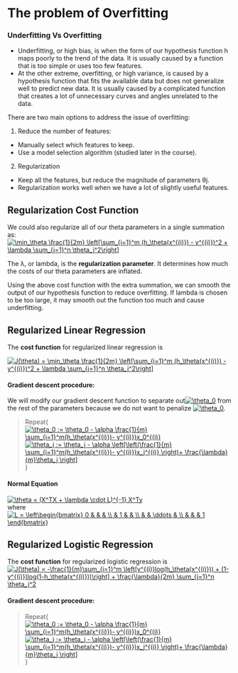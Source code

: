 # The problem of Overfitting

### Underfitting Vs Overfitting  

- Underfitting, or high bias, is when the form of our hypothesis function h maps poorly to the trend of the data. It is usually caused by a function that is too simple or uses too few features. <br>
- At the other extreme, overfitting, or high variance, is caused by a hypothesis function that fits the available data but does not generalize well to predict new data. It is usually caused by a complicated function that creates a lot of unnecessary curves and angles unrelated to the data.<br>


There are two main options to address the issue of overfitting:

1) Reduce the number of features:

-   Manually select which features to keep.
-   Use a model selection algorithm (studied later in the course).

2) Regularization

-   Keep all the features, but reduce the magnitude of parameters  θj​.
-   Regularization works well when we have a lot of slightly useful features.

## Regularization Cost Function

We could also regularize all of our theta parameters in a single summation as:<br>
<a href="https://www.codecogs.com/eqnedit.php?latex=\min_\theta&space;\frac{1}{2m}&space;\left[\sum_{i=1}^m&space;(h_\theta(x^{(i)})&space;-&space;y^{(i)})^2&space;&plus;&space;\lambda&space;\sum_{j=1}^n&space;\theta_j^2\right]" target="_blank"><img src="https://latex.codecogs.com/gif.latex?\min_\theta&space;\frac{1}{2m}&space;\left[\sum_{i=1}^m&space;(h_\theta(x^{(i)})&space;-&space;y^{(i)})^2&space;&plus;&space;\lambda&space;\sum_{j=1}^n&space;\theta_j^2\right]" title="\min_\theta \frac{1}{2m} \left[\sum_{i=1}^m (h_\theta(x^{(i)}) - y^{(i)})^2 + \lambda \sum_{j=1}^n \theta_j^2\right]" /></a>

The λ, or lambda, is the  **regularization parameter**. It determines how much the costs of our theta parameters are inflated.

Using the above cost function with the extra summation, we can smooth the output of our hypothesis function to reduce overfitting. If lambda is chosen to be too large, it may smooth out the function too much and cause underfitting.


## Regularized Linear Regression

The **cost function** for regularized linear regression is <br>

<a href="https://www.codecogs.com/eqnedit.php?latex=J(\theta)&space;=&space;\min_\theta&space;\frac{1}{2m}&space;\left[\sum_{i=1}^m&space;(h_\theta(x^{(i)})&space;-&space;y^{(i)})^2&space;&plus;&space;\lambda&space;\sum_{j=1}^n&space;\theta_j^2\right]" target="_blank"><img src="https://latex.codecogs.com/gif.latex?J(\theta)&space;=&space;\min_\theta&space;\frac{1}{2m}&space;\left[\sum_{i=1}^m&space;(h_\theta(x^{(i)})&space;-&space;y^{(i)})^2&space;&plus;&space;\lambda&space;\sum_{j=1}^n&space;\theta_j^2\right]" title="J(\theta) = \min_\theta \frac{1}{2m} \left[\sum_{i=1}^m (h_\theta(x^{(i)}) - y^{(i)})^2 + \lambda \sum_{j=1}^n \theta_j^2\right]" /></a>

#### Gradient descent procedure: <br>
We will modify our gradient descent function to separate out ​<a href="https://www.codecogs.com/eqnedit.php?latex=\theta_0" target="_blank"><img src="https://latex.codecogs.com/gif.latex?\theta_0" title="\theta_0" /></a> from the rest of the parameters because we do not want to penalize <a href="https://www.codecogs.com/eqnedit.php?latex=\theta_0" target="_blank"><img src="https://latex.codecogs.com/gif.latex?\theta_0" title="\theta_0" /></a>.<br>
>Repeat{<br>
><a href="https://www.codecogs.com/eqnedit.php?latex=\theta_0&space;:=&space;\theta_0&space;-&space;\alpha&space;\frac{1}{m}&space;\sum_{i=1}^m(h_\theta(x^{(i)})-&space;y^{(i)})x_0^{(i)}" target="_blank"><img src="https://latex.codecogs.com/gif.latex?\theta_0&space;:=&space;\theta_0&space;-&space;\alpha&space;\frac{1}{m}&space;\sum_{i=1}^m(h_\theta(x^{(i)})-&space;y^{(i)})x_0^{(i)}" title="\theta_0 := \theta_0 - \alpha \frac{1}{m} \sum_{i=1}^m(h_\theta(x^{(i)})- y^{(i)})x_0^{(i)}" /></a> <br>
><a href="https://www.codecogs.com/eqnedit.php?latex=\theta_j&space;:=&space;\theta_j&space;-&space;\alpha&space;\left[\left(\frac{1}{m}&space;\sum_{i=1}^m(h_\theta(x^{(i)})-&space;y^{(i)})x_j^{(i)}&space;\right)&plus;&space;\frac{\lambda}{m}\theta_j&space;\right]" target="_blank"><img src="https://latex.codecogs.com/gif.latex?\theta_j&space;:=&space;\theta_j&space;-&space;\alpha&space;\left[\left(\frac{1}{m}&space;\sum_{i=1}^m(h_\theta(x^{(i)})-&space;y^{(i)})x_j^{(i)}&space;\right)&plus;&space;\frac{\lambda}{m}\theta_j&space;\right]" title="\theta_j := \theta_j - \alpha \left[\left(\frac{1}{m} \sum_{i=1}^m(h_\theta(x^{(i)})- y^{(i)})x_j^{(i)} \right)+ \frac{\lambda}{m}\theta_j \right]" /></a><br>
>}
#### Normal Equation<br>
<a href="https://www.codecogs.com/eqnedit.php?latex=\theta&space;=&space;(X^TX&space;&plus;&space;\lambda&space;\cdot&space;L)^{-1}&space;X^Ty" target="_blank"><img src="https://latex.codecogs.com/gif.latex?\theta&space;=&space;(X^TX&space;&plus;&space;\lambda&space;\cdot&space;L)^{-1}&space;X^Ty" title="\theta = (X^TX + \lambda \cdot L)^{-1} X^Ty" /></a> <br>
where<br>
<a href="https://www.codecogs.com/eqnedit.php?latex=L&space;=&space;\left\begin{bmatrix}&space;0&space;&&space;&&space;&&space;\\&space;&&space;1&space;&&space;&&space;\\&space;&&space;&&space;\ddots&space;&&space;\\&space;&&space;&&space;&&space;1&space;\end{bmatrix}" target="_blank"><img src="https://latex.codecogs.com/gif.latex?L&space;=&space;\left\begin{bmatrix}&space;0&space;&&space;&&space;&&space;\\&space;&&space;1&space;&&space;&&space;\\&space;&&space;&&space;\ddots&space;&&space;\\&space;&&space;&&space;&&space;1&space;\end{bmatrix}" title="L = \left\begin{bmatrix} 0 & & & \\ & 1 & & \\ & & \ddots & \\ & & & 1 \end{bmatrix}" /></a>

## Regularized Logistic Regression

The **cost function** for regularized logistic regression is <br>
<a href="https://www.codecogs.com/eqnedit.php?latex=J(\theta)&space;=&space;-\frac{1}{m}\sum_{i=1}^m&space;\left[y^{(i)}log(h_\theta(x^{(i)}))&space;&plus;&space;(1-y^{(i)})log(1-h_\theta(x^{(i)}))\right]&space;&plus;&space;\frac{\lambda}{2m}&space;\sum_{j=1}^n&space;\theta_j^2" target="_blank"><img src="https://latex.codecogs.com/gif.latex?J(\theta)&space;=&space;-\frac{1}{m}\sum_{i=1}^m&space;\left[y^{(i)}log(h_\theta(x^{(i)}))&space;&plus;&space;(1-y^{(i)})log(1-h_\theta(x^{(i)}))\right]&space;&plus;&space;\frac{\lambda}{2m}&space;\sum_{j=1}^n&space;\theta_j^2" title="J(\theta) = -\frac{1}{m}\sum_{i=1}^m \left[y^{(i)}log(h_\theta(x^{(i)})) + (1-y^{(i)})log(1-h_\theta(x^{(i)}))\right] + \frac{\lambda}{2m} \sum_{j=1}^n \theta_j^2" /></a>

#### Gradient descent procedure: <br>
>Repeat{<br>
><a href="https://www.codecogs.com/eqnedit.php?latex=\theta_0&space;:=&space;\theta_0&space;-&space;\alpha&space;\frac{1}{m}&space;\sum_{i=1}^m(h_\theta(x^{(i)})-&space;y^{(i)})x_0^{(i)}" target="_blank"><img src="https://latex.codecogs.com/gif.latex?\theta_0&space;:=&space;\theta_0&space;-&space;\alpha&space;\frac{1}{m}&space;\sum_{i=1}^m(h_\theta(x^{(i)})-&space;y^{(i)})x_0^{(i)}" title="\theta_0 := \theta_0 - \alpha \frac{1}{m} \sum_{i=1}^m(h_\theta(x^{(i)})- y^{(i)})x_0^{(i)}" /></a><br>
><a href="https://www.codecogs.com/eqnedit.php?latex=\theta_j&space;:=&space;\theta_j&space;-&space;\alpha&space;\left[\left(\frac{1}{m}&space;\sum_{i=1}^m(h_\theta(x^{(i)})-&space;y^{(i)})x_j^{(i)}&space;\right)&plus;&space;\frac{\lambda}{m}\theta_j&space;\right]" target="_blank"><img src="https://latex.codecogs.com/gif.latex?\theta_j&space;:=&space;\theta_j&space;-&space;\alpha&space;\left[\left(\frac{1}{m}&space;\sum_{i=1}^m(h_\theta(x^{(i)})-&space;y^{(i)})x_j^{(i)}&space;\right)&plus;&space;\frac{\lambda}{m}\theta_j&space;\right]" title="\theta_j := \theta_j - \alpha \left[\left(\frac{1}{m} \sum_{i=1}^m(h_\theta(x^{(i)})- y^{(i)})x_j^{(i)} \right)+ \frac{\lambda}{m}\theta_j \right]" /></a><br>
>}

